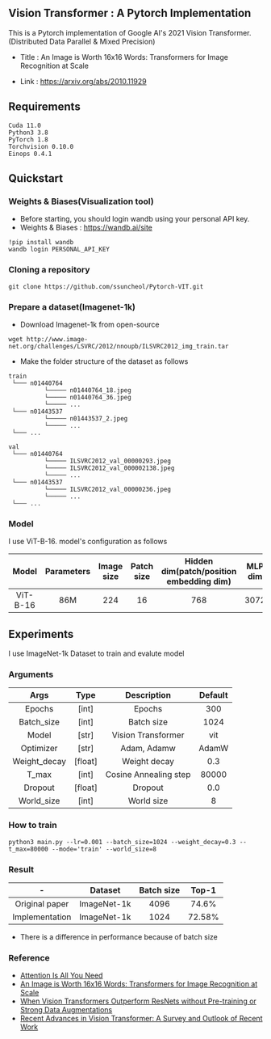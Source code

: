 ## Vision Transformer : A Pytorch Implementation 

This is a Pytorch implementation of Google AI's 2021 Vision Transformer. (Distributed Data Parallel & Mixed Precision)

- Title : An Image is Worth 16x16 Words: Transformers for Image Recognition at Scale

- Link : https://arxiv.org/abs/2010.11929

## Requirements 

```shell
Cuda 11.0
Python3 3.8
PyTorch 1.8 
Torchvision 0.10.0
Einops 0.4.1
```

##  Quickstart 

### Weights & Biases(Visualization tool)

- Before starting, you should login wandb using your personal API key. 
- Weights & Biases : https://wandb.ai/site

```shell
!pip install wandb
wandb login PERSONAL_API_KEY
```

### Cloning a repository

```shell
git clone https://github.com/ssuncheol/Pytorch-VIT.git
```

### Prepare a dataset(Imagenet-1k)

- Download Imagenet-1k from open-source 

```shell 
wget http://www.image-net.org/challenges/LSVRC/2012/nnoupb/ILSVRC2012_img_train.tar
```
- Make the folder structure of the dataset as follows 

```
train
 └─── n01440764
          └───── n01440764_18.jpeg
          └───── n01440764_36.jpeg
          └───── ...
 └─── n01443537
          └───── n01443537_2.jpeg
          └───── ...
 └─── ...

val
 └─── n01440764
          └───── ILSVRC2012_val_00000293.jpeg
          └───── ILSVRC2012_val_000002138.jpeg
          └───── ...
 └─── n01443537
          └───── ILSVRC2012_val_00000236.jpeg
          └───── ...
 └─── ...
```

### Model 

I use ViT-B-16. model's configuration as follows  

| Model 	| Parameters | Image size 	| Patch size 	| Hidden dim(patch/position embedding dim)| MLP dim | Heads(multi-head-att) | Depth(transformer blocks) | 
|:-------------:|:--------:|:-------:|:--------:|:----------:|:---------:|:---------:|:------:|
| ViT-B-16 	| 86M | 224 	| 16 	| 768| 3072 | 12 | 12 | 



## Experiments 

I use ImageNet-1k Dataset to train and evalute model 

### Arguments
| Args 	| Type 	| Description 	| Default|
|:---------:|:--------:|:----------------------------------------------------:|:-----:|
| Epochs 	| [int] 	| Epochs | 300|
| Batch_size 	| [int] 	| Batch size| 1024|
| Model 	| [str]	| Vision Transformer| 	vit|
| Optimizer 	| [str]	| Adam, Adamw| 	AdamW|
| Weight_decay 	| [float]	| Weight decay | 0.3|
| T_max 	| [int]	| Cosine Annealing step | 80000 |
| Dropout 	| [float]	| Dropout | 0.0|
| World_size 	| [int]	| World size | 8 |


### How to train

```shell
python3 main.py --lr=0.001 --batch_size=1024 --weight_decay=0.3 --t_max=80000 --mode='train' --world_size=8
```

### Result 
| - 	| Dataset 	| Batch size | Top-1 	|
|:---------:|:--------:|:---------------------------------------:|:-----:|
| Original paper 	| ImageNet-1k 	| 4096 | 74.6% 	|
| Implementation 	| ImageNet-1k 	| 1024 | 72.58% 	| 

-  There is a difference in performance because of batch size

### Reference 
- [Attention Is All You Need](https://arxiv.org/abs/1706.03762 "Attention Is All You Need")
- [An Image is Worth 16x16 Words: Transformers for Image Recognition at Scale](https://arxiv.org/abs/2010.11929 "Vision Transformer")
- [When Vision Transformers Outperform ResNets without Pre-training or Strong Data Augmentations](https://arxiv.org/abs/2106.01548 "Vision Transformer")
- [Recent Advances in Vision Transformer: A Survey and Outlook of Recent Work](https://arxiv.org/abs/2203.01536 "Vision Transformer")

